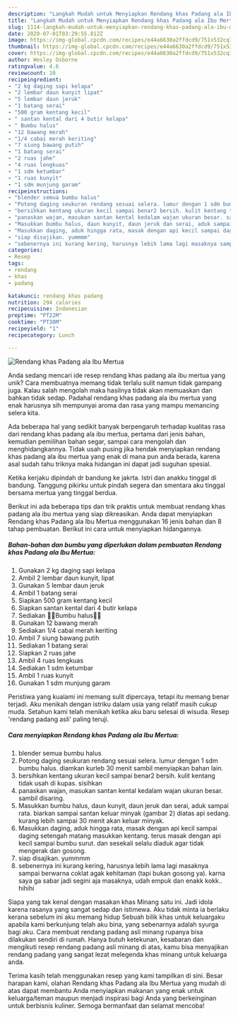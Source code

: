 ```yaml
---
description: "Langkah Mudah untuk Menyiapkan Rendang khas Padang ala Ibu Mertua Anti Gagal"
title: "Langkah Mudah untuk Menyiapkan Rendang khas Padang ala Ibu Mertua Anti Gagal"
slug: 1114-langkah-mudah-untuk-menyiapkan-rendang-khas-padang-ala-ibu-mertua-anti-gagal
date: 2020-07-01T03:29:55.812Z
image: https://img-global.cpcdn.com/recipes/e44a6630a2ffdcd9/751x532cq70/rendang-khas-padang-ala-ibu-mertua-foto-resep-utama.jpg
thumbnail: https://img-global.cpcdn.com/recipes/e44a6630a2ffdcd9/751x532cq70/rendang-khas-padang-ala-ibu-mertua-foto-resep-utama.jpg
cover: https://img-global.cpcdn.com/recipes/e44a6630a2ffdcd9/751x532cq70/rendang-khas-padang-ala-ibu-mertua-foto-resep-utama.jpg
author: Wesley Osborne
ratingvalue: 4.6
reviewcount: 10
recipeingredient:
- "2 kg daging sapi kelapa"
- "2 lembar daun kunyit lipat"
- "5 lembar daun jeruk"
- "1 batang serai"
- "500 gram kentang kecil"
- " santan kental dari 4 butir kelapa"
- " Bumbu halus"
- "12 bawang merah"
- "1/4 cabai merah keriting"
- "7 siung bawang putih"
- "1 batang serai"
- "2 ruas jahe"
- "4 ruas lengkuas"
- "1 sdm ketumbar"
- "1 ruas kunyit"
- "1 sdm munjung garam"
recipeinstructions:
- "blender semua bumbu halus"
- "Potong daging seukuran rendang sesuai selera. lumur dengan 1 sdm bumbu halus. diamkan kurleb 30 menit sambil menyiapkan bahan lain."
- "bersihkan kentang ukuran kecil sampai benar2 bersih. kulit kentang tidak usah di kupas. sisihkan"
- "panaskan wajan, masukan santan kental kedalam wajan ukuran besar. sambil disaring."
- "Masukkan bumbu halus, daun kunyit, daun jeruk dan serai, aduk sampai rata. biarkan sampai santan keluar minyak (gambar 2) diatas api sedang. kurang lebih sampai 30 menit akan keluar minyak."
- "Masukkan daging, aduk hingga rata, masak dengan api kecil sampai daging setengah matang masukkan kentang. terus masak dengan api kecil sampai bumbu surut. dan sesekali selalu diaduk agar tidak mengerak dan gosong."
- "siap disajikan. yummmm"
- "sebenernya ini kurang kering, harusnya lebih lama lagi masaknya sampai berwarna coklat agak kehitaman (tapi bukan gosong ya). karna saya ga sabar jadi segini aja masaknya, udah empuk dan enakk kokk.. hihihi"
categories:
- Resep
tags:
- rendang
- khas
- padang

katakunci: rendang khas padang 
nutrition: 294 calories
recipecuisine: Indonesian
preptime: "PT22M"
cooktime: "PT30M"
recipeyield: "1"
recipecategory: Lunch

---
```



![Rendang khas Padang ala Ibu Mertua](https://img-global.cpcdn.com/recipes/e44a6630a2ffdcd9/751x532cq70/rendang-khas-padang-ala-ibu-mertua-foto-resep-utama.jpg)

Anda sedang mencari ide resep rendang khas padang ala ibu mertua yang unik? Cara membuatnya memang tidak terlalu sulit namun tidak gampang juga. Kalau salah mengolah maka hasilnya tidak akan memuaskan dan bahkan tidak sedap. Padahal rendang khas padang ala ibu mertua yang enak harusnya sih mempunyai aroma dan rasa yang mampu memancing selera kita.

Ada beberapa hal yang sedikit banyak berpengaruh terhadap kualitas rasa dari rendang khas padang ala ibu mertua, pertama dari jenis bahan, kemudian pemilihan bahan segar, sampai cara mengolah dan menghidangkannya. Tidak usah pusing jika hendak menyiapkan rendang khas padang ala ibu mertua yang enak di mana pun anda berada, karena asal sudah tahu triknya maka hidangan ini dapat jadi suguhan spesial.

Ketika kerjaku dipindah dr bandung ke jakrta. Istri dan anakku tinggal di bandung. Tanggung pikirku untuk pindah segera dan smentara aku tinggal bersama mertua yang tinggal berdua.


Berikut ini ada beberapa tips dan trik praktis untuk membuat rendang khas padang ala ibu mertua yang siap dikreasikan. Anda dapat menyiapkan Rendang khas Padang ala Ibu Mertua menggunakan 16 jenis bahan dan 8 tahap pembuatan. Berikut ini cara untuk menyiapkan hidangannya.

<!--inarticleads1-->

##### Bahan-bahan dan bumbu yang diperlukan dalam pembuatan Rendang khas Padang ala Ibu Mertua:

1. Gunakan 2 kg daging sapi kelapa
1. Ambil 2 lembar daun kunyit, lipat
1. Gunakan 5 lembar daun jeruk
1. Ambil 1 batang serai
1. Siapkan 500 gram kentang kecil
1. Siapkan  santan kental dari 4 butir kelapa
1. Sediakan  🌻🌻Bumbu halus🌻🌻
1. Gunakan 12 bawang merah
1. Sediakan 1/4 cabai merah keriting
1. Ambil 7 siung bawang putih
1. Sediakan 1 batang serai
1. Siapkan 2 ruas jahe
1. Ambil 4 ruas lengkuas
1. Sediakan 1 sdm ketumbar
1. Ambil 1 ruas kunyit
1. Gunakan 1 sdm munjung garam


Peristiwa yang kualami ini memang sulit dipercaya, tetapi itu memang benar terjadi. Aku menikah dengan istriku dalam usia yang relatif masih cukup muda. Setahun kami telah menikah ketika aku baru selesai di wisuda. Resep &#39;rendang padang asli&#39; paling teruji. 

<!--inarticleads2-->

##### Cara menyiapkan Rendang khas Padang ala Ibu Mertua:

1. blender semua bumbu halus
1. Potong daging seukuran rendang sesuai selera. lumur dengan 1 sdm bumbu halus. diamkan kurleb 30 menit sambil menyiapkan bahan lain.
1. bersihkan kentang ukuran kecil sampai benar2 bersih. kulit kentang tidak usah di kupas. sisihkan
1. panaskan wajan, masukan santan kental kedalam wajan ukuran besar. sambil disaring.
1. Masukkan bumbu halus, daun kunyit, daun jeruk dan serai, aduk sampai rata. biarkan sampai santan keluar minyak (gambar 2) diatas api sedang. kurang lebih sampai 30 menit akan keluar minyak.
1. Masukkan daging, aduk hingga rata, masak dengan api kecil sampai daging setengah matang masukkan kentang. terus masak dengan api kecil sampai bumbu surut. dan sesekali selalu diaduk agar tidak mengerak dan gosong.
1. siap disajikan. yummmm
1. sebenernya ini kurang kering, harusnya lebih lama lagi masaknya sampai berwarna coklat agak kehitaman (tapi bukan gosong ya). karna saya ga sabar jadi segini aja masaknya, udah empuk dan enakk kokk.. hihihi


Siapa yang tak kenal dengan masakan khas Minang satu ini. Jadi idola karena rasanya yang sangat sedap dan istimewa. Aku tidak minta ia berlaku kerana sebelum ini aku memang hidup Sebuah bilik khas untuk keluargaku apabila kami berkunjung telah aku bina, yang sebenarnya adalah syurga bagi aku. Cara membuat rendang padang asli minang rupanya bisa dilakukan sendiri di rumah. Hanya butuh ketekunan, kesabaran dan mengikuti resep rendang padang asli minang di atas, kamu bisa menyajikan rendang padang yang sangat lezat melegenda khas minang untuk keluarga anda. 

Terima kasih telah menggunakan resep yang kami tampilkan di sini. Besar harapan kami, olahan Rendang khas Padang ala Ibu Mertua yang mudah di atas dapat membantu Anda menyiapkan makanan yang enak untuk keluarga/teman maupun menjadi inspirasi bagi Anda yang berkeinginan untuk berbisnis kuliner. Semoga bermanfaat dan selamat mencoba!
